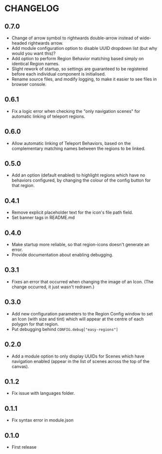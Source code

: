 # CHANGELOG

## 0.7.0

- Change of arrow symbol to rightwards double-arrow instead of wide-headed rightwards arrow.
- Add module configuration option to disable UUID dropdown list (but why would you want this)?
- Add option to perform Region Behavior matching based simply on identical Region names.
- Slight rework of startup, so settings are guaranteed to be registered before each individual component is initialised.
- Rename source files, and modify logging, to make it easier to see files in browser console.

## 0.6.1

- Fix a logic error when checking the "only navigation scenes" for automatic linking of teleport regions.

## 0.6.0

- Allow automatic linking of Teleport Behaviors, based on the complementary matching names between the regions to be linked.

## 0.5.0

- Add an option (default enabled) to highlight regions which have no behaviors configured, by changing the colour of the config button for that region.

## 0.4.1

- Remove explicit placeholder text for the icon's file path field.
- Set banner tags in README.md

## 0.4.0

- Make startup more reliable, so that region-icons doesn't generate an error.
- Provide documentation about enabling debugging.

## 0.3.1

- Fixes an error that occurred when changing the image of an Icon. (The change occurred, it just wasn't redrawn.)

## 0.3.0

- Add new configuration parameters to the Region Config window to set an Icon (with size and tint) which will appear at the centre of each polygon for that region.
- Put debugging behind `CONFIG.debug["easy-regions"]`

## 0.2.0

- Add a module option to only display UUIDs for Scenes which have navigation enabled (appear in the list of scenes across the top of the canvas).

## 0.1.2

- Fix issue with languages folder.

## 0.1.1

- Fix syntax error in module.json

## 0.1.0

- First release
